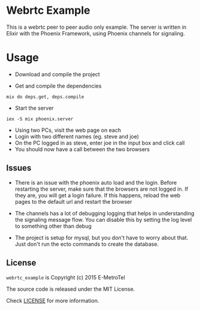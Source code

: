 # Webrtc Example

This is a webrtc peer to peer audio only example. The server is written
in Elixir with the Phoenix Framework, using Phoenix channels for 
signaling. 

# Usage

* Download and compile the project

* Get and compile the dependencies

```
mix do deps.get, deps.compile
```

* Start the server

```
iex -S mix phoenix.server
```

* Using two PCs, visit the web page on each
* Login with two different names (eg. steve and joe)
* On the PC logged in as steve, enter joe in the input box and click call
* You should now have a call between the two browsers

## Issues

* There is an issue with the phoenix auto load and the login. Before
  restarting the server, make sure that the browsers are not logged in. 
  If they are, you will get a login failure. If this happens, reload
  the web pages to the default url and restart the browser

* The channels has a lot of debugging logging that helps in understanding
  the signaling message flow. You can disable this by setting the log level
  to something other than debug

* The project is setup for mysql, but you don't have to worry about that.
  Just don't run the ecto commands to create the database.

## License

`webrtc_example` is Copyright (c) 2015 E-MetroTel

The source code is released under the MIT License.

Check [LICENSE](LICENSE) for more information.
